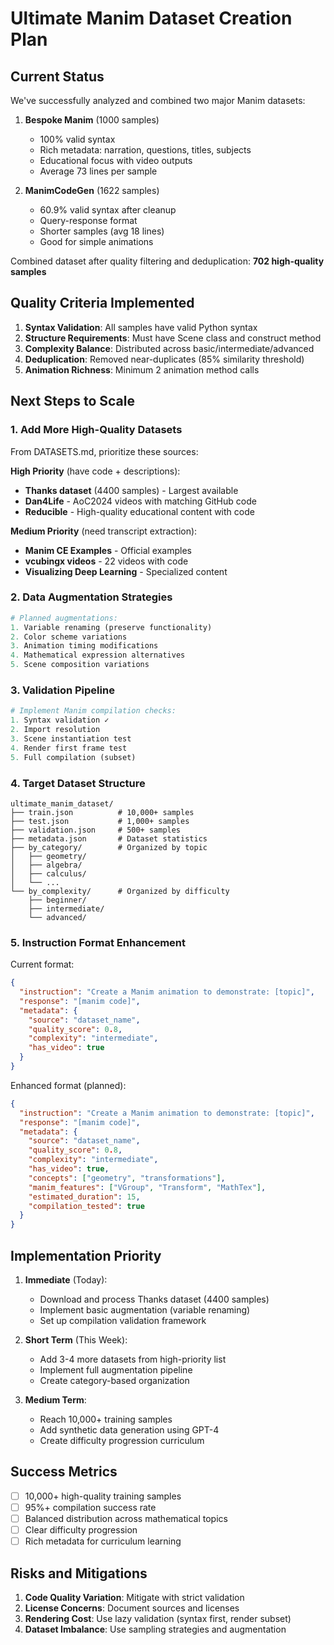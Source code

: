 # Ultimate Manim Dataset Creation Plan

## Current Status

We've successfully analyzed and combined two major Manim datasets:

1. **Bespoke Manim** (1000 samples)
   - 100% valid syntax
   - Rich metadata: narration, questions, titles, subjects
   - Educational focus with video outputs
   - Average 73 lines per sample

2. **ManimCodeGen** (1622 samples)
   - 60.9% valid syntax after cleanup
   - Query-response format
   - Shorter samples (avg 18 lines)
   - Good for simple animations

Combined dataset after quality filtering and deduplication: **702 high-quality samples**

## Quality Criteria Implemented

1. **Syntax Validation**: All samples have valid Python syntax
2. **Structure Requirements**: Must have Scene class and construct method
3. **Complexity Balance**: Distributed across basic/intermediate/advanced
4. **Deduplication**: Removed near-duplicates (85% similarity threshold)
5. **Animation Richness**: Minimum 2 animation method calls

## Next Steps to Scale

### 1. Add More High-Quality Datasets

From DATASETS.md, prioritize these sources:

**High Priority** (have code + descriptions):
- **Thanks dataset** (4400 samples) - Largest available
- **Dan4Life** - AoC2024 videos with matching GitHub code
- **Reducible** - High-quality educational content with code

**Medium Priority** (need transcript extraction):
- **Manim CE Examples** - Official examples
- **vcubingx videos** - 22 videos with code
- **Visualizing Deep Learning** - Specialized content

### 2. Data Augmentation Strategies

```python
# Planned augmentations:
1. Variable renaming (preserve functionality)
2. Color scheme variations
3. Animation timing modifications
4. Mathematical expression alternatives
5. Scene composition variations
```

### 3. Validation Pipeline

```python
# Implement Manim compilation checks:
1. Syntax validation ✓
2. Import resolution
3. Scene instantiation test
4. Render first frame test
5. Full compilation (subset)
```

### 4. Target Dataset Structure

```
ultimate_manim_dataset/
├── train.json          # 10,000+ samples
├── test.json           # 1,000+ samples
├── validation.json     # 500+ samples
├── metadata.json       # Dataset statistics
├── by_category/        # Organized by topic
│   ├── geometry/
│   ├── algebra/
│   ├── calculus/
│   └── ...
└── by_complexity/      # Organized by difficulty
    ├── beginner/
    ├── intermediate/
    └── advanced/
```

### 5. Instruction Format Enhancement

Current format:
```json
{
  "instruction": "Create a Manim animation to demonstrate: [topic]",
  "response": "[manim code]",
  "metadata": {
    "source": "dataset_name",
    "quality_score": 0.8,
    "complexity": "intermediate",
    "has_video": true
  }
}
```

Enhanced format (planned):
```json
{
  "instruction": "Create a Manim animation to demonstrate: [topic]",
  "response": "[manim code]",
  "metadata": {
    "source": "dataset_name",
    "quality_score": 0.8,
    "complexity": "intermediate",
    "has_video": true,
    "concepts": ["geometry", "transformations"],
    "manim_features": ["VGroup", "Transform", "MathTex"],
    "estimated_duration": 15,
    "compilation_tested": true
  }
}
```

## Implementation Priority

1. **Immediate** (Today):
   - Download and process Thanks dataset (4400 samples)
   - Implement basic augmentation (variable renaming)
   - Set up compilation validation framework

2. **Short Term** (This Week):
   - Add 3-4 more datasets from high-priority list
   - Implement full augmentation pipeline
   - Create category-based organization

3. **Medium Term**:
   - Reach 10,000+ training samples
   - Add synthetic data generation using GPT-4
   - Create difficulty progression curriculum

## Success Metrics

- [ ] 10,000+ high-quality training samples
- [ ] 95%+ compilation success rate
- [ ] Balanced distribution across mathematical topics
- [ ] Clear difficulty progression
- [ ] Rich metadata for curriculum learning

## Risks and Mitigations

1. **Code Quality Variation**: Mitigate with strict validation
2. **License Concerns**: Document sources and licenses
3. **Rendering Cost**: Use lazy validation (syntax first, render subset)
4. **Dataset Imbalance**: Use sampling strategies and augmentation